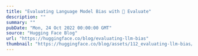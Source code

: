 ```yaml
---
title: "Evaluating Language Model Bias with 🤗 Evaluate"
description: ""
summary: ""
pubDate: "Mon, 24 Oct 2022 00:00:00 GMT"
source: "Hugging Face Blog"
url: "https://huggingface.co/blog/evaluating-llm-bias"
thumbnail: "https://huggingface.co/blog/assets/112_evaluating-llm-bias/thumbnail.png"
---
```


